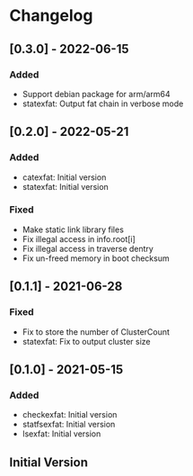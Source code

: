 # Changelog

## [0.3.0] - 2022-06-15

### Added

- Support debian package for arm/arm64
- statexfat: Output fat chain in verbose mode

## [0.2.0] - 2022-05-21

### Added

- catexfat: Initial version
- statexfat: Initial version

### Fixed

- Make static link library files
- Fix illegal access in info.root[i]
- Fix illegal access in traverse dentry
- Fix un-freed memory in boot checksum

## [0.1.1] - 2021-06-28

### Fixed

- Fix to store the number of ClusterCount
- statexfat: Fix to output cluster size

## [0.1.0] - 2021-05-15

### Added

- checkexfat: Initial version
- statfsexfat: Initial version
- lsexfat: Initial version

## Initial Version
